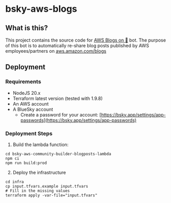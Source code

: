 # bsky-aws-blogs

## What is this?

This project contains the source code for [AWS Blogs on 🦋](https://bsky.app/profile/awsblogs.bsky.social) bot. 
The purpose of this bot is to automatically re-share blog posts published by AWS employees/partners on [aws.amazon.com/blogs](https://aws.amazon.com/blogs)

## Deployment

### Requirements

- NodeJS 20.x
- Terraform latest version (tested with 1.9.8)
- An AWS account
- A BlueSky account
    - Create a password for your account: [https://bsky.app/settings/app-passwords](https://bsky.app/settings/app-passwords)

### Deployment Steps

1. Build the lambda function:

```
cd bsky-aws-community-builder-blogposts-lambda
npm ci
npm run build:prod
```

2. Deploy the infrastructure

```
cd infra
cp input.tfvars.example input.tfvars
# Fill in the missing values
terraform apply -var-file="input.tfvars"
```